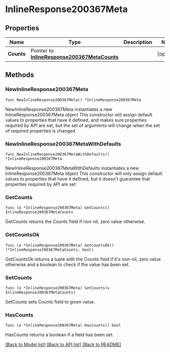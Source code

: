 # InlineResponse200367Meta

## Properties

Name | Type | Description | Notes
------------ | ------------- | ------------- | -------------
**Counts** | Pointer to [**InlineResponse200367MetaCounts**](InlineResponse200367MetaCounts.md) |  | [optional] 

## Methods

### NewInlineResponse200367Meta

`func NewInlineResponse200367Meta() *InlineResponse200367Meta`

NewInlineResponse200367Meta instantiates a new InlineResponse200367Meta object
This constructor will assign default values to properties that have it defined,
and makes sure properties required by API are set, but the set of arguments
will change when the set of required properties is changed

### NewInlineResponse200367MetaWithDefaults

`func NewInlineResponse200367MetaWithDefaults() *InlineResponse200367Meta`

NewInlineResponse200367MetaWithDefaults instantiates a new InlineResponse200367Meta object
This constructor will only assign default values to properties that have it defined,
but it doesn't guarantee that properties required by API are set

### GetCounts

`func (o *InlineResponse200367Meta) GetCounts() InlineResponse200367MetaCounts`

GetCounts returns the Counts field if non-nil, zero value otherwise.

### GetCountsOk

`func (o *InlineResponse200367Meta) GetCountsOk() (*InlineResponse200367MetaCounts, bool)`

GetCountsOk returns a tuple with the Counts field if it's non-nil, zero value otherwise
and a boolean to check if the value has been set.

### SetCounts

`func (o *InlineResponse200367Meta) SetCounts(v InlineResponse200367MetaCounts)`

SetCounts sets Counts field to given value.

### HasCounts

`func (o *InlineResponse200367Meta) HasCounts() bool`

HasCounts returns a boolean if a field has been set.


[[Back to Model list]](../README.md#documentation-for-models) [[Back to API list]](../README.md#documentation-for-api-endpoints) [[Back to README]](../README.md)


